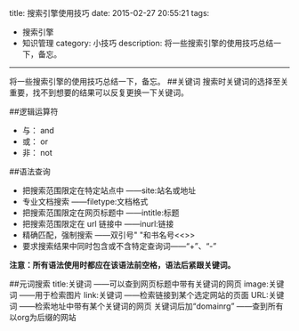 title: 搜索引擎使用技巧
date: 2015-02-27 20:55:21
tags:
- 搜索引擎
- 知识管理
category: 小技巧
description: 将一些搜索引擎的使用技巧总结一下，备忘。
---

将一些搜索引擎的使用技巧总结一下，备忘。
##关键词
搜索时关键词的选择至关重要，找不到想要的结果可以反复更换一下关键词。

##逻辑运算符
* 与： and
* 或： or
* 非： not

##语法查询
* 把搜索范围限定在特定站点中                      ——site:站名或地址
* 专业文档搜索                                    ——filetype:文档格式
* 把搜索范围限定在网页标题中                      ——intitle:标题
* 把搜索范围限定在 url 链接中                     ——inurl:链接
* 精确匹配，强制搜索                              ——双引号" "和书名号<<>>
* 要求搜索结果中同时包含或不含特定查询词——“+”、“-”


 **注意：所有语法使用时都应在该语法前空格，语法后紧跟关键词。**

##元词搜索
title:关键词                                      ——可以查到网页标题中带有关键词的网页
image:关键词                                      ——用于检索图片
link:关键词                                       ——检索链接到某个选定网站的页面
URL:关键词                                        ——检索地址中带有某个关键词的网页
关键词后加“domainrg”                              ——查到所有以org为后缀的网站